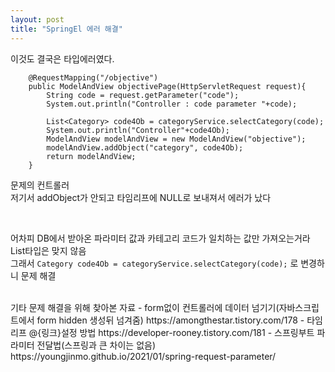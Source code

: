 ```yaml
---
layout: post
title: "SpringEl 에러 해결"
---
```


이것도 결국은 타입에러였다.  
```
    @RequestMapping("/objective")
    public ModelAndView objectivePage(HttpServletRequest request){
        String code = request.getParameter("code");
        System.out.println("Controller : code parameter "+code);

        List<Category> code4Ob = categoryService.selectCategory(code);
        System.out.println("Controller"+code4Ob);
        ModelAndView modelAndView = new ModelAndView("objective");
        modelAndView.addObject("category", code4Ob);
        return modelAndView;
    }
```
문제의 컨트롤러  
저기서 addObject가 안되고 타임리프에 NULL로 보내져서 에러가 났다  

<br>

어차피 DB에서 받아온 파라미터 값과 카테고리 코드가 일치하는 값만 가져오는거라  
List타입은 맞지 않음  
그래서 `Category code4Ob = categoryService.selectCategory(code);` 로 변경하니 문제 해결

<br>
기타 문제 해결을 위해 찾아본 자료  
- form없이 컨트롤러에 데이터 넘기기(자바스크립트에서 form hidden 생성뒤 넘겨줌)  
https://amongthestar.tistory.com/178  
- 타임리프 @{링크}설정 방법  
https://developer-rooney.tistory.com/181  
- 스프링부트 파라미터 전달법(스프링과 큰 차이는 없음)  
https://youngjinmo.github.io/2021/01/spring-request-parameter/  
